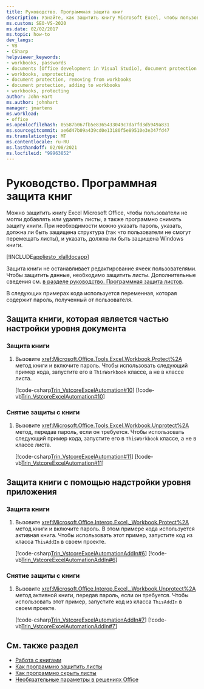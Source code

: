 ```yaml
---
title: Руководство. Программная защита книг
description: Узнайте, как защитить книгу Microsoft Excel, чтобы пользователи не могли добавлять или удалять листы, а также программно снимать защиту книги.
ms.custom: SEO-VS-2020
ms.date: 02/02/2017
ms.topic: how-to
dev_langs:
- VB
- CSharp
helpviewer_keywords:
- workbooks, passwords
- documents [Office development in Visual Studio], document protection
- workbooks, unprotecting
- document protection, removing from workbooks
- document protection, adding to workbooks
- workbooks, protecting
author: John-Hart
ms.author: johnhart
manager: jmartens
ms.workload:
- office
ms.openlocfilehash: 05587b067fb5e8365433049c7da7fd3d5949a831
ms.sourcegitcommit: ae6d47b09a439cd0e13180f5e89510e3e347fd47
ms.translationtype: MT
ms.contentlocale: ru-RU
ms.lasthandoff: 02/08/2021
ms.locfileid: "99963852"
---
```

# <a name="how-to-programmatically-protect-workbooks"></a>Руководство. Программная защита книг
  Можно защитить книгу Excel Microsoft Office, чтобы пользователи не могли добавлять или удалять листы, а также программно снимать защиту книги. При необходимости можно указать пароль, указать, должна ли быть защищена структура (так что пользователи не смогут перемещать листы), и указать, должна ли быть защищена Windows книги.

 [!INCLUDE[appliesto_xlalldocapp](../vsto/includes/appliesto-xlalldocapp-md.md)]

 Защита книги не останавливает редактирование ячеек пользователями. Чтобы защитить данные, необходимо защитить листы. Дополнительные сведения см. [в разделе руководство. Программная защита листов](../vsto/how-to-programmatically-protect-worksheets.md).

 В следующих примерах кода используется переменная, которая содержит пароль, полученный от пользователя.

## <a name="protect-a-workbook-that-is-part-of-a-document-level-customization"></a>Защита книги, которая является частью настройки уровня документа

### <a name="to-protect-a-workbook"></a>Защита книги

1. Вызовите <xref:Microsoft.Office.Tools.Excel.Workbook.Protect%2A> метод книги и включите пароль. Чтобы использовать следующий пример кода, запустите его в `ThisWorkbook` классе, а не в классе листа.

     [!code-csharp[Trin_VstcoreExcelAutomation#10](../vsto/codesnippet/CSharp/Trin_VstcoreExcelAutomationCS/ThisWorkbook.cs#10)]
     [!code-vb[Trin_VstcoreExcelAutomation#10](../vsto/codesnippet/VisualBasic/Trin_VstcoreExcelAutomation/ThisWorkbook.vb#10)]

### <a name="to-unprotect-a-workbook"></a>Снятие защиты с книги

1. Вызовите <xref:Microsoft.Office.Tools.Excel.Workbook.Unprotect%2A> метод, передав пароль, если он требуется. Чтобы использовать следующий пример кода, запустите его в `ThisWorkbook` классе, а не в классе листа.

     [!code-csharp[Trin_VstcoreExcelAutomation#11](../vsto/codesnippet/CSharp/Trin_VstcoreExcelAutomationCS/ThisWorkbook.cs#11)]
     [!code-vb[Trin_VstcoreExcelAutomation#11](../vsto/codesnippet/VisualBasic/Trin_VstcoreExcelAutomation/ThisWorkbook.vb#11)]

## <a name="protect-a-workbook-by-using-an-application-level-add-in"></a>Защита книги с помощью надстройки уровня приложения

### <a name="to-protect-a-workbook"></a>Защита книги

1. Вызовите <xref:Microsoft.Office.Interop.Excel._Workbook.Protect%2A> метод книги и включите пароль. В этом примере кода используется активная книга. Чтобы использовать этот пример, запустите код из класса `ThisAddIn` в своем проекте.

     [!code-csharp[Trin_VstcoreExcelAutomationAddIn#6](../vsto/codesnippet/CSharp/trin_vstcoreexcelautomationaddin/ThisAddIn.cs#6)]
     [!code-vb[Trin_VstcoreExcelAutomationAddIn#6](../vsto/codesnippet/VisualBasic/trin_vstcoreexcelautomationaddin/ThisAddIn.vb#6)]

### <a name="to-unprotect-a-workbook"></a>Снятие защиты с книги

1. Вызовите <xref:Microsoft.Office.Interop.Excel._Workbook.Unprotect%2A> метод активной книги, передав пароль, если он требуется. Чтобы использовать этот пример, запустите код из класса `ThisAddIn` в своем проекте.

     [!code-csharp[Trin_VstcoreExcelAutomationAddIn#7](../vsto/codesnippet/CSharp/trin_vstcoreexcelautomationaddin/ThisAddIn.cs#7)]
     [!code-vb[Trin_VstcoreExcelAutomationAddIn#7](../vsto/codesnippet/VisualBasic/trin_vstcoreexcelautomationaddin/ThisAddIn.vb#7)]

## <a name="see-also"></a>См. также раздел
- [Работа с книгами](../vsto/working-with-workbooks.md)
- [Как программно защитить листы](../vsto/how-to-programmatically-protect-worksheets.md)
- [Как программно скрыть листы](../vsto/how-to-programmatically-hide-worksheets.md)
- [Необязательные параметры в решениях Office](../vsto/optional-parameters-in-office-solutions.md)
